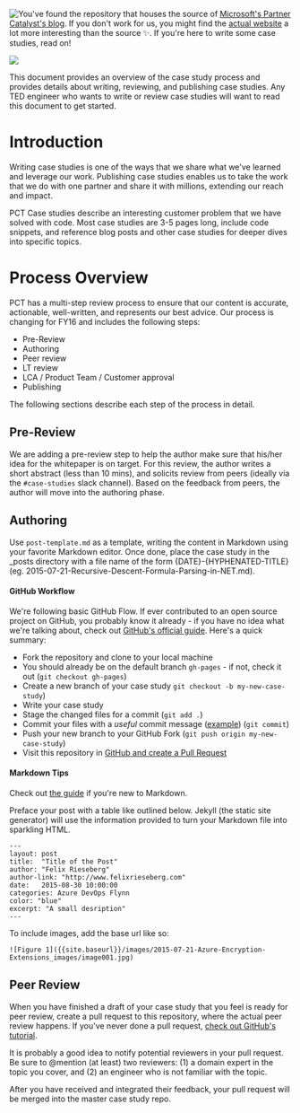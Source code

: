 <a href="https://travis-ci.org/CatalystCode/case-studies"><img src="https://travis-ci.org/CatalystCode/case-studies.svg?branch=gh-pages" style="float: left" /></a> You've found the repository that houses the source of [Microsoft's Partner Catalyst's blog](http://catalystcode.github.io/case-studies). If you don't work for us, you might find the [actual website](http://catalystcode.github.io/case-studies) a lot more interesting than the source :sparkles:. If you're here to write some case studies, read on!

![](https://raw.githubusercontent.com/CatalystCode/case-studies/gh-pages/images/readme_banner.png)

This document provides an overview of the case study process and provides details about writing, reviewing, and publishing case studies. Any TED engineer who wants to write or review case studies will want to read this document to get started.

# Introduction
Writing case studies is one of the ways that we share what we've learned and leverage our work. Publishing case studies enables us to take the work that we do with one partner and share it with millions, extending our reach and impact.

PCT Case studies describe an interesting customer problem that we have solved with code. Most case studies are 3-5 pages long, include code snippets, and reference blog posts and other case studies for deeper dives into specific topics.

# Process Overview
PCT has a multi-step review process to ensure that our content is accurate, actionable, well-written, and represents our best advice. Our process is changing for FY16 and includes the following steps:

 * Pre-Review
 * Authoring
 * Peer review
 * LT review
 * LCA / Product Team / Customer approval
 * Publishing

The following sections describe each step of the process in detail.

## Pre-Review
We are adding a pre-review step to help the author make sure that his/her idea for the whitepaper is on target. For this review, the author writes a short abstract (less than 10 mins), and solicits review from peers (ideally via the `#case-studies` slack channel). Based on the feedback from peers, the author will move into the authoring phase.

## Authoring
Use `post-template.md` as a template, writing the content in Markdown using your favorite Markdown editor. Once done, place the case study in the _posts directory with a file name of the form {DATE}-{HYPHENATED-TITLE} (eg. 2015-07-21-Recursive-Descent-Formula-Parsing-in-NET.md).

#### GitHub Workflow
We're following basic GitHub Flow. If ever contributed to an open source project on GitHub, you probably know it already - if you have no idea what we're talking about, check out [GitHub's official guide](https://guides.github.com/introduction/flow/). Here's a quick summary:

 * Fork the repository and clone to your local machine
 * You should already be on the default branch `gh-pages` - if not, check it out (`git checkout gh-pages`)
 * Create a new branch of your case study `git checkout -b my-new-case-study`)
 * Write your case study
 * Stage the changed files for a commit (`git add .`)
 * Commit your files with a *useful* commit message ([example](https://github.com/felixrieseberg/case-studies/commit/bbd3a4574769e7547d98cfa12a9766d480b8c393)) (`git commit`)
 * Push your new branch to your GitHub Fork (`git push origin my-new-case-study`)
 * Visit this repository in [GitHub and create a Pull Request](#peer-review)

#### Markdown Tips
Check out [the guide](https://help.github.com/articles/markdown-basics/) if you're new to Markdown.

Preface your post with a table like outlined below. Jekyll (the static site generator) will use the information provided to turn your Markdown file into sparkling HTML.

```
---
layout: post
title:  "Title of the Post"
author: "Felix Rieseberg"
author-link: "http://www.felixrieseberg.com"
date:   2015-08-30 10:00:00
categories: Azure DevOps Flynn
color: "blue"
excerpt: "A small desription"
---
```

To include images, add the base url like so:
```
![Figure 1]({{site.baseurl}}/images/2015-07-21-Azure-Encryption-Extensions_images/image001.jpg)
```

## Peer Review
When you have finished a draft of your case study that you feel is ready for peer review, create a pull request to this repository, where the actual peer review happens. If you've never done a pull request, [check out GitHub's tutorial](https://guides.github.com/activities/forking/).

It is probably a good idea to notify potential reviewers in your pull request. Be sure to @mention (at least) two reviewers: (1) a domain expert in the topic you cover, and (2) an engineer who is not familiar with the topic.

After you have received and integrated their feedback, your pull request will be merged into the master case study repo.
